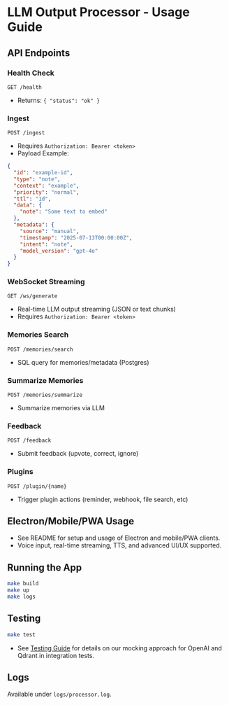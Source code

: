 # LLM Output Processor - Usage Guide

## API Endpoints

### Health Check
`GET /health`
- Returns: `{ "status": "ok" }`

### Ingest
`POST /ingest`
- Requires `Authorization: Bearer <token>`
- Payload Example:
```json
{
  "id": "example-id",
  "type": "note",
  "context": "example",
  "priority": "normal",
  "ttl": "1d",
  "data": {
    "note": "Some text to embed"
  },
  "metadata": {
    "source": "manual",
    "timestamp": "2025-07-13T00:00:00Z",
    "intent": "note",
    "model_version": "gpt-4o"
  }
}
```

### WebSocket Streaming
`GET /ws/generate`
- Real-time LLM output streaming (JSON or text chunks)
- Requires `Authorization: Bearer <token>`

### Memories Search
`POST /memories/search`
- SQL query for memories/metadata (Postgres)

### Summarize Memories
`POST /memories/summarize`
- Summarize memories via LLM

### Feedback
`POST /feedback`
- Submit feedback (upvote, correct, ignore)

### Plugins
`POST /plugin/{name}`
- Trigger plugin actions (reminder, webhook, file search, etc)

## Electron/Mobile/PWA Usage
- See README for setup and usage of Electron and mobile/PWA clients.
- Voice input, real-time streaming, TTS, and advanced UI/UX supported.

## Running the App

```bash
make build
make up
make logs
```

## Testing

```bash
make test
```
- See [Testing Guide](./TESTING.md) for details on our mocking approach for OpenAI and Qdrant in integration tests.

## Logs
Available under `logs/processor.log`.
